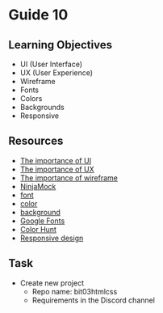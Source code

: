 # Guide 10
## Learning Objectives
- UI (User Interface)
- UX (User Experience)
- Wireframe
- Fonts
- Colors
- Backgrounds
- Responsive
## Resources
- [The importance of UI](https://www.linkedin.com/pulse/importance-good-user-interface-ui-anna-v/)
- [The importance of UX](https://uxplanet.org/the-importance-of-user-experience-design-988faf6ddca2)
- [The importance of wireframe](https://www.cleveroad.com/blog/why-wireframes-are-important/)
- [NinjaMock](https://ninjamock.com/)
- [font](https://developer.mozilla.org/en-US/docs/Web/CSS/font)
- [color](https://developer.mozilla.org/en-US/docs/Web/CSS/color)
- [background](https://developer.mozilla.org/en-US/docs/Web/CSS/background)
- [Google Fonts](https://fonts.google.com/)
- [Color Hunt](https://colorhunt.co/)
- [Responsive design](https://developer.mozilla.org/en-US/docs/Learn/CSS/CSS_layout/Responsive_Design)
## Task
* Create new project
  - Repo name: bit03htmlcss
  - Requirements in the Discord channel
